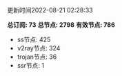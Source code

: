 更新时间2022-08-21 02:28:33

**总订阅: 73**
**总节点: 2798**
**有效节点: 786**
- ss节点: 425
- v2ray节点: 324
- trojan节点: 36
- ssr节点: 1
